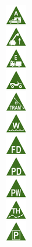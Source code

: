 <a href='https://github.com/NAPSG/DHS-Symbol-Server/raw/main/dhs-symbol/assets/icons/Access%20Hazards/Emergency%20Access%20Points/icon-BBA.svg'><img src='icon-BBA.svg' width='55'></a> <br><a href='https://github.com/NAPSG/DHS-Symbol-Server/raw/main/dhs-symbol/assets/icons/Access%20Hazards/Emergency%20Access%20Points/icon-BBB.svg'><img src='icon-BBB.svg' width='55'></a> <br><a href='https://github.com/NAPSG/DHS-Symbol-Server/raw/main/dhs-symbol/assets/icons/Access%20Hazards/Emergency%20Access%20Points/icon-BBC.svg'><img src='icon-BBC.svg' width='55'></a> <br><a href='https://github.com/NAPSG/DHS-Symbol-Server/raw/main/dhs-symbol/assets/icons/Access%20Hazards/Emergency%20Access%20Points/icon-BBD.svg'><img src='icon-BBD.svg' width='55'></a> <br><a href='https://github.com/NAPSG/DHS-Symbol-Server/raw/main/dhs-symbol/assets/icons/Access%20Hazards/Emergency%20Access%20Points/icon-BBE.svg'><img src='icon-BBE.svg' width='55'></a> <br><a href='https://github.com/NAPSG/DHS-Symbol-Server/raw/main/dhs-symbol/assets/icons/Access%20Hazards/Emergency%20Access%20Points/icon-BBG.svg'><img src='icon-BBG.svg' width='55'></a> <br><a href='https://github.com/NAPSG/DHS-Symbol-Server/raw/main/dhs-symbol/assets/icons/Access%20Hazards/Emergency%20Access%20Points/icon-BBH.svg'><img src='icon-BBH.svg' width='55'></a> <br><a href='https://github.com/NAPSG/DHS-Symbol-Server/raw/main/dhs-symbol/assets/icons/Access%20Hazards/Emergency%20Access%20Points/icon-BBI.svg'><img src='icon-BBI.svg' width='55'></a> <br><a href='https://github.com/NAPSG/DHS-Symbol-Server/raw/main/dhs-symbol/assets/icons/Access%20Hazards/Emergency%20Access%20Points/icon-BBJ.svg'><img src='icon-BBJ.svg' width='55'></a> <br><a href='https://github.com/NAPSG/DHS-Symbol-Server/raw/main/dhs-symbol/assets/icons/Access%20Hazards/Emergency%20Access%20Points/icon-BBK.svg'><img src='icon-BBK.svg' width='55'></a> <br><a href='https://github.com/NAPSG/DHS-Symbol-Server/raw/main/dhs-symbol/assets/icons/Access%20Hazards/Emergency%20Access%20Points/icon-BBL.svg'><img src='icon-BBL.svg' width='55'></a> <br>